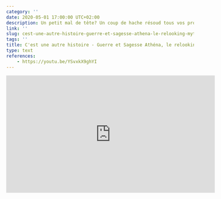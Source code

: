 ```yaml
---
category: ''
date: 2020-05-01 17:00:00 UTC+02:00
description: Un petit mal de tête? Un coup de hache résoud tous vos problème!
link: ''
slug: cest-une-autre-histoire-guerre-et-sagesse-athena-le-relooking-mythologique-2
tags: ''
title: C'est une autre histoire - Guerre et Sagesse Athéna, le relooking mythologique 2
type: text
references:
    - https://youtu.be/YSvxkX9ghYI
---
```

<iframe width="560" height="315" src="https://www.youtube-nocookie.com/embed/YSvxkX9ghYI" frameborder="0" allow="accelerometer; autoplay; encrypted-media; gyroscope; picture-in-picture" allowfullscreen></iframe>

